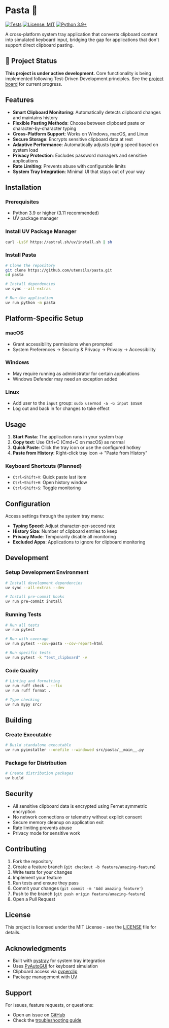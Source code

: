 # Pasta 🍝

[![Tests](https://github.com/utensils/pasta/actions/workflows/test.yml/badge.svg)](https://github.com/utensils/pasta/actions/workflows/test.yml)
[![License: MIT](https://img.shields.io/badge/License-MIT-yellow.svg)](https://opensource.org/licenses/MIT)
[![Python 3.9+](https://img.shields.io/badge/python-3.9+-blue.svg)](https://www.python.org/downloads/)

A cross-platform system tray application that converts clipboard content into simulated keyboard input, bridging the gap for applications that don't support direct clipboard pasting.

## 🚧 Project Status

**This project is under active development.** Core functionality is being implemented following Test-Driven Development principles. See the [project board](https://github.com/utensils/pasta/projects) for current progress.

## Features

- **Smart Clipboard Monitoring**: Automatically detects clipboard changes and maintains history
- **Flexible Pasting Methods**: Choose between clipboard paste or character-by-character typing
- **Cross-Platform Support**: Works on Windows, macOS, and Linux
- **Secure Storage**: Encrypts sensitive clipboard data at rest
- **Adaptive Performance**: Automatically adjusts typing speed based on system load
- **Privacy Protection**: Excludes password managers and sensitive applications
- **Rate Limiting**: Prevents abuse with configurable limits
- **System Tray Integration**: Minimal UI that stays out of your way

## Installation

### Prerequisites

- Python 3.9 or higher (3.11 recommended)
- UV package manager

### Install UV Package Manager

```bash
curl -LsSf https://astral.sh/uv/install.sh | sh
```

### Install Pasta

```bash
# Clone the repository
git clone https://github.com/utensils/pasta.git
cd pasta

# Install dependencies
uv sync --all-extras

# Run the application
uv run python -m pasta
```

## Platform-Specific Setup

### macOS
- Grant accessibility permissions when prompted
- System Preferences → Security & Privacy → Privacy → Accessibility

### Windows
- May require running as administrator for certain applications
- Windows Defender may need an exception added

### Linux
- Add user to the `input` group: `sudo usermod -a -G input $USER`
- Log out and back in for changes to take effect

## Usage

1. **Start Pasta**: The application runs in your system tray
2. **Copy text**: Use Ctrl+C (Cmd+C on macOS) as normal
3. **Quick Paste**: Click the tray icon or use the configured hotkey
4. **Paste from History**: Right-click tray icon → "Paste from History"

### Keyboard Shortcuts (Planned)

- `Ctrl+Shift+V`: Quick paste last item
- `Ctrl+Shift+H`: Open history window
- `Ctrl+Shift+S`: Toggle monitoring

## Configuration

Access settings through the system tray menu:

- **Typing Speed**: Adjust character-per-second rate
- **History Size**: Number of clipboard entries to keep
- **Privacy Mode**: Temporarily disable all monitoring
- **Excluded Apps**: Applications to ignore for clipboard monitoring

## Development

### Setup Development Environment

```bash
# Install development dependencies
uv sync --all-extras --dev

# Install pre-commit hooks
uv run pre-commit install
```

### Running Tests

```bash
# Run all tests
uv run pytest

# Run with coverage
uv run pytest --cov=pasta --cov-report=html

# Run specific tests
uv run pytest -k "test_clipboard" -v
```

### Code Quality

```bash
# Linting and formatting
uv run ruff check . --fix
uv run ruff format .

# Type checking
uv run mypy src/
```

## Building

### Create Executable

```bash
# Build standalone executable
uv run pyinstaller --onefile --windowed src/pasta/__main__.py
```

### Package for Distribution

```bash
# Create distribution packages
uv build
```

## Security

- All sensitive clipboard data is encrypted using Fernet symmetric encryption
- No network connections or telemetry without explicit consent
- Secure memory cleanup on application exit
- Rate limiting prevents abuse
- Privacy mode for sensitive work

## Contributing

1. Fork the repository
2. Create a feature branch (`git checkout -b feature/amazing-feature`)
3. Write tests for your changes
4. Implement your feature
5. Run tests and ensure they pass
6. Commit your changes (`git commit -m 'Add amazing feature'`)
7. Push to the branch (`git push origin feature/amazing-feature`)
8. Open a Pull Request

## License

This project is licensed under the MIT License - see the [LICENSE](LICENSE) file for details.

## Acknowledgments

- Built with [pystray](https://github.com/moses-palmer/pystray) for system tray integration
- Uses [PyAutoGUI](https://github.com/asweigart/pyautogui) for keyboard simulation
- Clipboard access via [pyperclip](https://github.com/asweigart/pyperclip)
- Package management with [UV](https://github.com/astral-sh/uv)

## Support

For issues, feature requests, or questions:
- Open an issue on [GitHub](https://github.com/utensils/pasta/issues)
- Check the [troubleshooting guide](docs/troubleshooting.md)
